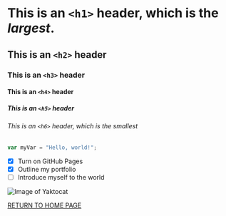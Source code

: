 # This is an `<h1>` header, which is the _**largest**_.

## This is an `<h2>` header

### This is an `<h3>` header

#### This is an `<h4>` header

##### This is an `<h5>` header

###### This is an `<h6>` header, which is the smallest

``` javascript
var myVar = "Hello, world!";
```

- [X] Turn on GitHub Pages
- [X] Outline my portfolio
- [ ] Introduce myself to the world

![Image of Yaktocat](https://octodex.github.com/images/yaktocat.png)

[RETURN TO HOME PAGE](https://github.com/ajmasong/Training-in-the-GitHub/blob/main/README.md)
